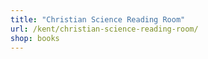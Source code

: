 ```yaml
---
title: "Christian Science Reading Room"
url: /kent/christian-science-reading-room/
shop: books
---
```

